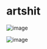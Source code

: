 # artshit
![image](https://github.com/user-attachments/assets/74294437-3678-4e50-86bf-0aae642ccaae)

![image](https://github.com/user-attachments/assets/9a878529-16d6-4f2f-8949-d10e9208e288)

